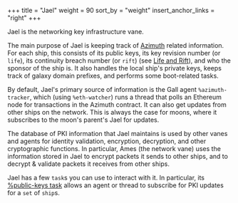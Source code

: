 +++
title = "Jael"
weight = 90
sort_by = "weight"
insert_anchor_links = "right"
+++

Jael is the networking key infrastructure vane.

The main purpose of Jael is keeping track of
[Azimuth](/system/identity) related information. For each ship, this
consists of its public keys, its key revision number (or `life`), its
continuity breach number (or `rift`) (see [Life and
Rift](/system/identity/concepts/life-and-rift)), and who the sponsor of the
ship is. It also handles the local ship's private keys, keeps track of galaxy
domain prefixes, and performs some boot-related tasks.

By default, Jael's primary source of information is the Gall agent
`%azimuth-tracker`, which (using `%eth-watcher`) runs a thread that polls an
Ethereum node for transactions in the Azimuth contract. It can also get updates
from other ships on the network. This is always the case for moons, where it
subscribes to the moon's parent's Jael for updates.

The database of PKI information that Jael maintains is used by other vanes and
agents for identity validation, encryption, decryption, and other cryptographic
functions. In particular, Ames (the network vane) uses the information stored
in Jael to encrypt packets it sends to other ships, and to decrypt & validate
packets it receives from other ships.

Jael has a few `task`s you can use to interact with it. In particular, its
[%public-keys task](/system/kernel/jael/reference/tasks#public-keys) allows an
agent or thread to subscribe for PKI updates for a `set` of `ship`s.

